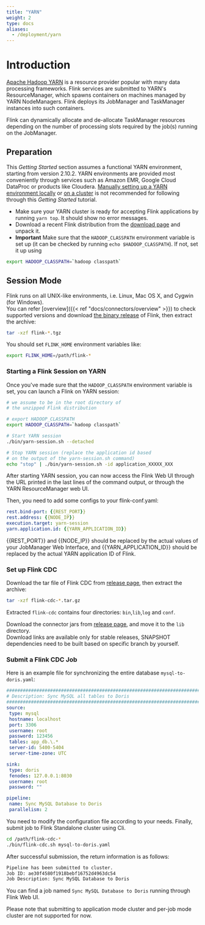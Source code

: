 ```yaml
---
title: "YARN"
weight: 2
type: docs
aliases:
  - /deployment/yarn
---
```

<!--
Licensed to the Apache Software Foundation (ASF) under one
or more contributor license agreements.  See the NOTICE file
distributed with this work for additional information
regarding copyright ownership.  The ASF licenses this file
to you under the Apache License, Version 2.0 (the
"License"); you may not use this file except in compliance
with the License.  You may obtain a copy of the License at

  http://www.apache.org/licenses/LICENSE-2.0

Unless required by applicable law or agreed to in writing,
software distributed under the License is distributed on an
"AS IS" BASIS, WITHOUT WARRANTIES OR CONDITIONS OF ANY
KIND, either express or implied.  See the License for the
specific language governing permissions and limitations
under the License.
-->

# Introduction

[Apache Hadoop YARN](https://hadoop.apache.org/docs/current/hadoop-yarn/hadoop-yarn-site/YARN.html) is a resource provider popular with many data processing frameworks.
Flink services are submitted to YARN's ResourceManager, which spawns containers on machines managed by YARN NodeManagers. Flink deploys its JobManager and TaskManager instances into such containers.

Flink can dynamically allocate and de-allocate TaskManager resources depending on the number of processing slots required by the job(s) running on the JobManager.

## Preparation

This *Getting Started* section assumes a functional YARN environment, starting from version 2.10.2. YARN environments are provided most conveniently through services such as Amazon EMR, Google Cloud DataProc or products like Cloudera. [Manually setting up a YARN environment locally](https://hadoop.apache.org/docs/current/hadoop-project-dist/hadoop-common/SingleCluster.html) or [on a cluster](https://hadoop.apache.org/docs/current/hadoop-project-dist/hadoop-common/ClusterSetup.html) is not recommended for following through this *Getting Started* tutorial.

- Make sure your YARN cluster is ready for accepting Flink applications by running `yarn top`. It should show no error messages.
- Download a recent Flink distribution from the [download page](https://flink.apache.org/downloads/) and unpack it.
- **Important** Make sure that the `HADOOP_CLASSPATH` environment variable is set up (it can be checked by running `echo $HADOOP_CLASSPATH`). If not, set it up using

```bash
export HADOOP_CLASSPATH=`hadoop classpath`
```

## Session Mode

Flink runs on all UNIX-like environments, i.e. Linux, Mac OS X, and Cygwin (for Windows).  
You can refer [overview]({{< ref "docs/connectors/overview" >}}) to check supported versions and download [the binary release](https://flink.apache.org/downloads/) of Flink,
then extract the archive:

```bash
tar -xzf flink-*.tgz
```

You should set `FLINK_HOME` environment variables like:

```bash
export FLINK_HOME=/path/flink-*
```

### Starting a Flink Session on YARN

Once you've made sure that the `HADOOP_CLASSPATH` environment variable is set, you can launch a Flink on YARN session:

```bash
# we assume to be in the root directory of 
# the unzipped Flink distribution

# export HADOOP_CLASSPATH
export HADOOP_CLASSPATH=`hadoop classpath`

# Start YARN session
./bin/yarn-session.sh --detached

# Stop YARN session (replace the application id based 
# on the output of the yarn-session.sh command)
echo "stop" | ./bin/yarn-session.sh -id application_XXXXX_XXX
```

After starting YARN session, you can now access the Flink Web UI through the URL printed in the last lines of the command output, or through the YARN ResourceManager web UI.

Then, you need to add some configs to your flink-conf.yaml:

```yaml
rest.bind-port: {{REST_PORT}}
rest.address: {{NODE_IP}}
execution.target: yarn-session
yarn.application.id: {{YARN_APPLICATION_ID}}
```

{{REST_PORT}} and {{NODE_IP}} should be replaced by the actual values of your JobManager Web Interface, and {{YARN_APPLICATION_ID}} should be replaced by the actual YARN application ID of Flink.

### Set up Flink CDC
Download the tar file of Flink CDC from [release page](https://github.com/apache/flink-cdc/releases), then extract the archive:

```bash
tar -xzf flink-cdc-*.tar.gz
```

Extracted `flink-cdc` contains four directories: `bin`,`lib`,`log` and `conf`.

Download the connector jars from [release page](https://github.com/apache/flink-cdc/releases), and move it to the `lib` directory.    
Download links are available only for stable releases, SNAPSHOT dependencies need to be built based on specific branch by yourself.

### Submit a Flink CDC Job
Here is an example file for synchronizing the entire database `mysql-to-doris.yaml`:

```yaml
################################################################################
# Description: Sync MySQL all tables to Doris
################################################################################
source:
 type: mysql
 hostname: localhost
 port: 3306
 username: root
 password: 123456
 tables: app_db.\.*
 server-id: 5400-5404
 server-time-zone: UTC

sink:
 type: doris
 fenodes: 127.0.0.1:8030
 username: root
 password: ""

pipeline:
 name: Sync MySQL Database to Doris
 parallelism: 2

```

You need to modify the configuration file according to your needs.
Finally, submit job to Flink Standalone cluster using Cli.

```bash
cd /path/flink-cdc-*
./bin/flink-cdc.sh mysql-to-doris.yaml
```

After successful submission, the return information is as follows:

```bash
Pipeline has been submitted to cluster.
Job ID: ae30f4580f1918bebf16752d4963dc54
Job Description: Sync MySQL Database to Doris
```

You can find a job named `Sync MySQL Database to Doris` running through Flink Web UI.

Please note that submitting to application mode cluster and per-job mode cluster are not supported for now.
